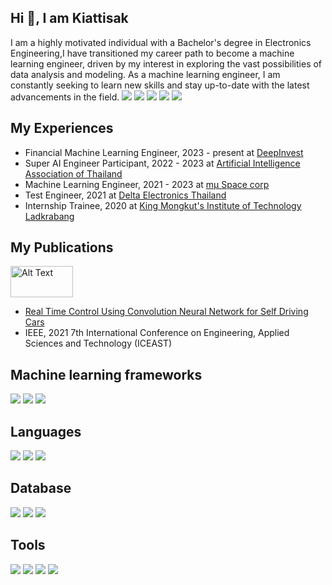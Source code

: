 
## Hi 👋, I am Kiattisak 
I am a highly motivated individual with a Bachelor's degree in Electronics Engineering,I have transitioned my career path to become a machine learning engineer, driven by my interest in exploring the vast possibilities of data analysis and modeling. As a machine learning engineer, I am constantly seeking to learn new skills and stay up-to-date with the latest advancements in the field. 
![](https://github.com/Kiattisak-Rattanaporn/Kiattisak-Rattanaporn/blob/main/borderseperator.gif)
[<img src="https://img.shields.io/badge/linkedin-%230077B5.svg?&style=for-the-badge&logo=linkedin&logoColor=white" />](https://www.linkedin.com/in/kiattisak-rattanaporn-8aa1361a3/) [<img src="https://img.shields.io/badge/Microsoft_Outlook-0078D4?style=for-the-badge&logo=microsoft-outlook&logoColor=white" />](kiattisak.ra@hotmail.com) [<img src= "https://img.shields.io/badge/Kaggle-20BEFF?style=for-the-badge&logo=Kaggle&logoColor=white" />](https://www.kaggle.com/rkiattisak) [<img src="https://img.shields.io/badge/-Hackerrank-2EC866?style=for-the-badge&logo=HackerRank&logoColor=white" />](https://www.hackerrank.com/kiattisak8041?hr_r=1) 

## My Experiences
* Financial Machine Learning Engineer, 2023 - present at [DeepInvest](https://deepinvest.co/)
* Super AI Engineer Participant, 2022 - 2023 at [Artificial Intelligence Association of Thailand](https://aiat.or.th/)
* Machine Learning Engineer, 2021 - 2023 at [mμ Space corp](https://muspacecorp.com/)
* Test Engineer, 2021 at [Delta Electronics Thailand](https://deltathailand.com/en/)
* Internship Trainee, 2020 at [King Mongkut's Institute of Technology Ladkrabang](https://www.kmitl.ac.th/)

## My Publications
<p align="left">
<img src="https://github.com/Kiattisak-Rattanaporn/Kiattisak-Rattanaporn/blob/main/IEEE_logo.gif" alt="Alt Text" width="100" height="50">
</p> 

* [Real Time Control Using Convolution Neural Network for Self Driving Cars](https://ieeexplore.ieee.org/document/9426255) 
* IEEE, 2021 7th International Conference on Engineering, Applied Sciences and Technology (ICEAST)

## Machine learning frameworks
[<img src="https://img.shields.io/badge/Keras-FF0000?style=for-the-badge&logo=keras&logoColor=white" />](https://keras.io/)
[<img src="https://img.shields.io/badge/TensorFlow-FF6F00?style=for-the-badge&logo=tensorflow&logoColor=white" />](https://www.tensorflow.org/)
[<img src="https://img.shields.io/badge/scikit_learn-F7931E?style=for-the-badge&logo=scikit-learn&logoColor=white" />](https://scikit-learn.org/stable/)

## Languages
[<img src="https://img.shields.io/badge/Python-FFD43B?style=for-the-badge&logo=python&logoColor=blue" />](https://www.python.org/)
[<img src="https://img.shields.io/badge/Pandas-2C2D72?style=for-the-badge&logo=pandas&logoColor=white" />](https://pandas.pydata.org/)
[<img src="https://img.shields.io/badge/Numpy-777BB4?style=for-the-badge&logo=numpy&logoColor=white" />](https://numpy.org/)

## Database
[<img src="https://img.shields.io/badge/Microsoft%20SQL%20Server-CC2927?style=for-the-badge&logo=microsoft%20sql%20server&logoColor=white" />](https://www.microsoft.com/en-us/sql-server/sql-server-downloads)
[<img src="https://img.shields.io/badge/SQLite-07405E?style=for-the-badge&logo=sqlite&logoColor=white" />](https://www.sqlite.org/index.html)
[<img src="https://img.shields.io/badge/MySQL-005C84?style=for-the-badge&logo=mysql&logoColor=white" />](https://www.mysql.com/)

## Tools
[<img src="https://img.shields.io/badge/Amazon_AWS-FF9900?style=for-the-badge&logo=amazonaws&logoColor=white" />](https://aws.amazon.com/)
[<img src="https://img.shields.io/badge/Docker-2CA5E0?style=for-the-badge&logo=docker&logoColor=white" />](https://www.docker.com/)
[<img src="https://img.shields.io/badge/Tableau-E97627?style=for-the-badge&logo=Tableau&logoColor=white" />](https://www.tableau.com/)
[<img src="https://img.shields.io/badge/PowerBI-F2C811?style=for-the-badge&logo=Power%20BI&logoColor=white" />](https://powerbi.microsoft.com/th-th/)
